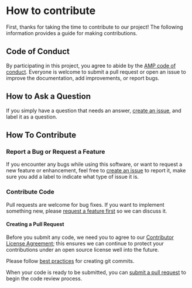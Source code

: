 # How to contribute

First, thanks for taking the time to contribute to our project! The following
information provides a guide for making contributions.

## Code of Conduct

By participating in this project, you agree to abide by the
[AMP code of conduct](https://github.com/ampproject/meta/blob/master/CODE_OF_CONDUCT.md).
Everyone is welcome to submit a pull request or open an issue to improve the
documentation, add improvements, or report bugs.

## How to Ask a Question

If you simply have a question that needs an answer,
[create an issue](https://help.github.com/articles/creating-an-issue/), and
label it as a question.

## How To Contribute

### Report a Bug or Request a Feature

If you encounter any bugs while using this software, or want to request a new
feature or enhancement, feel free to
[create an issue](https://help.github.com/articles/creating-an-issue/) to report
it, make sure you add a label to indicate what type of issue it is.

### Contribute Code

Pull requests are welcome for bug fixes. If you want to implement something new,
please [request a feature first](#report-a-bug-or-request-a-feature) so we can
discuss it.

#### Creating a Pull Request

Before you submit any code, we need you to agree to our
[Contributor License Agreement](https://yahoocla.herokuapp.com/); this ensures
we can continue to protect your contributions under an open source license well
into the future.

Please follow
[best practices](https://github.com/trein/dev-best-practices/wiki/Git-Commit-Best-Practices)
for creating git commits.

When your code is ready to be submitted, you can
[submit a pull request](https://help.github.com/articles/creating-a-pull-request/)
to begin the code review process.
